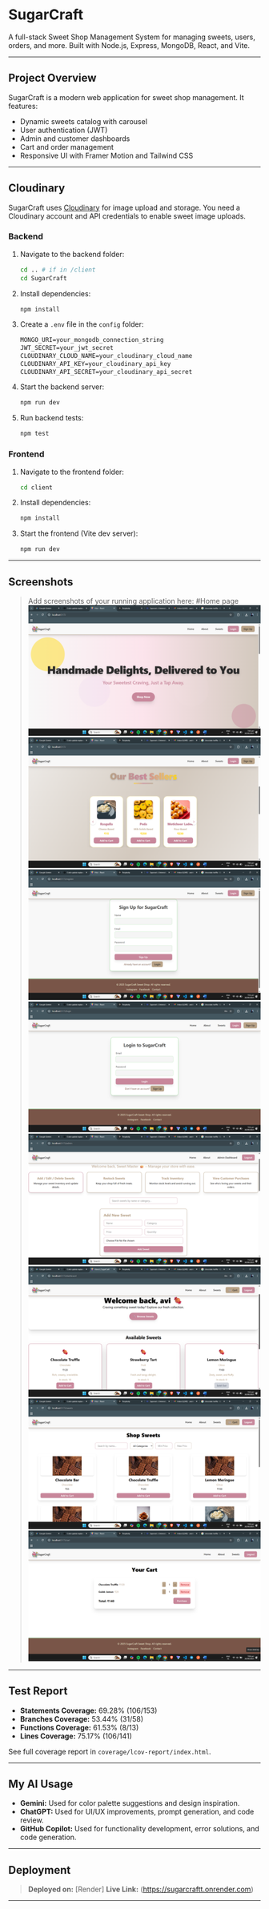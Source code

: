 
# SugarCraft

A full-stack Sweet Shop Management System for managing sweets, users, orders, and more. Built with Node.js, Express, MongoDB, React, and Vite.

---

## Project Overview
SugarCraft is a modern web application for sweet shop management. It features:
- Dynamic sweets catalog with carousel
- User authentication (JWT)
- Admin and customer dashboards
- Cart and order management
- Responsive UI with Framer Motion and Tailwind CSS

---


## Cloudinary

SugarCraft uses [Cloudinary](https://cloudinary.com/) for image upload and storage. You need a Cloudinary account and API credentials to enable sweet image uploads.



### Backend
1. Navigate to the backend folder:
   ```sh
   cd .. # if in /client
   cd SugarCraft
   ```
2. Install dependencies:
   ```sh
   npm install
   ```
3. Create a `.env` file in the `config` folder:
   ```env
   MONGO_URI=your_mongodb_connection_string
   JWT_SECRET=your_jwt_secret
   CLOUDINARY_CLOUD_NAME=your_cloudinary_cloud_name
   CLOUDINARY_API_KEY=your_cloudinary_api_key
   CLOUDINARY_API_SECRET=your_cloudinary_api_secret
   ```
4. Start the backend server:
   ```sh
   npm run dev
   ```
5. Run backend tests:
   ```sh
   npm test
   ```

### Frontend
1. Navigate to the frontend folder:
   ```sh
   cd client
   ```
2. Install dependencies:
   ```sh
   npm install
   ```
3. Start the frontend (Vite dev server):
   ```sh
   npm run dev
   ```

---


## Screenshots

> Add screenshots of your running application here:
> #Home page
> ![Home Page](https://github.com/Avishkant/SugarCraft/blob/main/Images/Screenshot%20(861).png?raw=true)
> ![Carousel](https://github.com/Avishkant/SugarCraft/blob/main/Images/Screenshot%20(862).png?raw=true)
> ![Registration Page](https://github.com/Avishkant/SugarCraft/blob/main/Images/Screenshot%20(864).png?raw=true)
> ![Login](https://github.com/Avishkant/SugarCraft/blob/main/Images/Screenshot%20(863).png?raw=true)
> ![Admin Dashboard](https://github.com/Avishkant/SugarCraft/blob/main/Images/Screenshot%20(868).png?raw=true)
> ![User Dashboard](https://github.com/Avishkant/SugarCraft/blob/main/Images/Screenshot%20(865).png?raw=true)
> ![Sweets](https://github.com/Avishkant/SugarCraft/blob/main/Images/Screenshot%20(866).png?raw=true)
> ![Cart](https://github.com/Avishkant/SugarCraft/blob/main/Images/Screenshot%20(867).png?raw=true)

---

## Test Report

- **Statements Coverage:** 69.28% (106/153)
- **Branches Coverage:** 53.44% (31/58)
- **Functions Coverage:** 61.53% (8/13)
- **Lines Coverage:** 75.17% (106/141)

See full coverage report in `coverage/lcov-report/index.html`.

---

## My AI Usage

- **Gemini:** Used for color palette suggestions and design inspiration.
- **ChatGPT:** Used for UI/UX improvements, prompt generation, and code review.
- **GitHub Copilot:** Used for functionality development, error solutions, and code generation.

---


## Deployment

> **Deployed on:** [Render]
> **Live Link:** (https://sugarcraftt.onrender.com)

---

